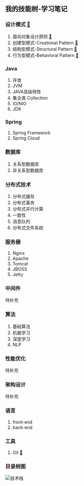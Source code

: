 ## 我的技能树-学习笔记

### 设计模式 [:link:](https://github.com/flxyd/skill-tree/blob/master/designPattern/README.md)
1. 面向对象设计原则 [:link:](https://github.com/flxyd/skill-tree/blob/master/designPattern/DesignPrinciples.md)
2. 创建型模式-Creational Pattern [:link:](https://github.com/flxyd/skill-tree/blob/master/designPattern/CreationalPattern.md)
3. 结构型模式-Structural Pattern [:link:](https://github.com/flxyd/skill-tree/blob/master/designPattern/StructuralPattern.md)
4. 行为型模式-Behavioral Pattern [:link:](https://github.com/flxyd/skill-tree/blob/master/designPattern/BehavioralPattern.md)

### Java
1. 并发
2. JVM
3. JAVA高级特性
4. 集合类 Collection
5. IO/NIO
6. JDK

### Spring
1. Spring Framework
2. Spring Cloud

### 数据库
1. 关系型数据库
2. 非关系型数据库

### 分布式技术
1. 分布式缓存
2. 分布式事务
3. 分布式并行计算
4. 一致性
5. 消息队列
6. 分布式文件系统

### 服务器
1. Nginx
2. Apache
3. Tomcat
4. JBOSS
5. Jetty

### 中间件
待补充

### 算法
1. 基础算法
2. 机器学习
3. 深度学习
4. NLP

### 性能优化
待补充

### 架构设计
待补充 

### 语言
1. front-end
2. back-end

### 工具
1. Git [:link:](https://github.com/flxyd/skill-tree/tree/master/git)

### 目录树图
![技术栈](https://ws3.sinaimg.cn/large/006tNbRwgy1fv28uo4tlqj31kv1ly79r.jpg)
